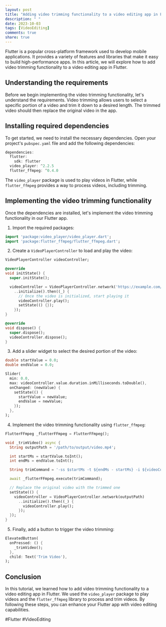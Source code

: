 ```yaml
---
layout: post
title: "Adding video trimming functionality to a video editing app in Flutter"
description: " "
date: 2023-10-03
tags: [VideoEditing]
comments: true
share: true
---
```


Flutter is a popular cross-platform framework used to develop mobile applications. It provides a variety of features and libraries that make it easy to build high-performance apps. In this article, we will explore how to add video trimming functionality to a video editing app in Flutter.

## Understanding the requirements

Before we begin implementing the video trimming functionality, let's understand the requirements. Video trimming allows users to select a specific portion of a video and trim it down to a desired length. The trimmed video should then replace the original video in the app.

## Installing required dependencies

To get started, we need to install the necessary dependencies. Open your project's `pubspec.yaml` file and add the following dependencies:

```dart
dependencies:
  flutter:
    sdk: flutter
  video_player: ^2.2.5
  flutter_ffmpeg: ^0.4.0
```

The `video_player` package is used to play videos in Flutter, while `flutter_ffmpeg` provides a way to process videos, including trimming.

## Implementing the video trimming functionality

Once the dependencies are installed, let's implement the video trimming functionality in our Flutter app.

1. Import the required packages:

```dart
import 'package:video_player/video_player.dart';
import 'package:flutter_ffmpeg/flutter_ffmpeg.dart';
```

2. Create a `VideoPlayerController` to load and play the video:

```dart
VideoPlayerController videoController;

@override
void initState() {
  super.initState();

  videoController = VideoPlayerController.network('https://example.com/video.mp4')
    ..initialize().then((_) {
      // Once the video is initialized, start playing it
      videoController.play();
      setState(() {});
    });
}

@override
void dispose() {
  super.dispose();
  videoController.dispose();
}
```

3. Add a slider widget to select the desired portion of the video:

```dart
double startValue = 0.0;
double endValue = 0.0;

Slider(
  min: 0.0,
  max: videoController.value.duration.inMilliseconds.toDouble(),
  onChanged: (newValue) {
    setState(() {
      startValue = newValue;
      endValue = newValue;
    });
  },
);
```

4. Implement the video trimming functionality using `flutter_ffmpeg`:

```dart
FlutterFFmpeg _flutterFFmpeg = FlutterFFmpeg();

void _trimVideo() async {
  String outputPath = '/path/to/output/video.mp4';

  int startMs = startValue.toInt();
  int endMs = endValue.toInt();

  String trimCommand = '-ss $startMs -t ${endMs - startMs} -i ${videoController.dataSource} -acodec copy -vcodec copy $outputPath';

  await _flutterFFmpeg.execute(trimCommand);

  // Replace the original video with the trimmed one
  setState(() {
    videoController = VideoPlayerController.network(outputPath)
      ..initialize().then((_) {
        videoController.play();
      });
  });
}
```

5. Finally, add a button to trigger the video trimming:

```dart
ElevatedButton(
  onPressed: () {
    _trimVideo();
  },
  child: Text('Trim Video'),
);
```

## Conclusion

In this tutorial, we learned how to add video trimming functionality to a video editing app in Flutter. We used the `video_player` package to play videos and the `flutter_ffmpeg` library to process and trim videos. By following these steps, you can enhance your Flutter app with video editing capabilities.

#Flutter #VideoEditing